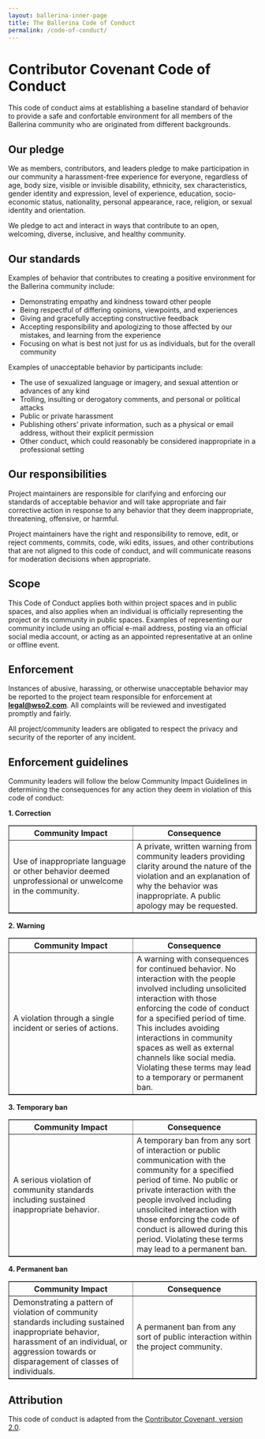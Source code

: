 ```yaml
---
layout: ballerina-inner-page
title: The Ballerina Code of Conduct
permalink: /code-of-conduct/
---
```


# Contributor Covenant Code of Conduct

This code of conduct aims at establishing a baseline standard of behavior to provide a safe and confortable environment for all members of the Ballerina community who are originated from different backgrounds.

## Our pledge

We as members, contributors, and leaders pledge to make participation in our community a harassment-free experience for everyone, regardless of age, body size, visible or invisible disability, ethnicity, sex characteristics, gender identity and expression, level of experience, education, socio-economic status, nationality, personal appearance, race, religion, or sexual identity and orientation.

We pledge to act and interact in ways that contribute to an open, welcoming, diverse, inclusive, and healthy community.

## Our standards

Examples of behavior that contributes to creating a positive environment for the Ballerina community include:

- Demonstrating empathy and kindness toward other people
- Being respectful of differing opinions, viewpoints, and experiences
- Giving and gracefully accepting constructive feedback
- Accepting responsibility and apologizing to those affected by our mistakes, and learning from the experience
- Focusing on what is best not just for us as individuals, but for the overall community

Examples of unacceptable behavior by participants include:

- The use of sexualized language or imagery, and sexual attention or advances of any kind
- Trolling, insulting or derogatory comments, and personal or political attacks
- Public or private harassment
- Publishing others’ private information, such as a physical or email address, without their explicit permission
- Other conduct, which could reasonably be considered inappropriate in a professional setting

## Our responsibilities

Project maintainers are responsible for clarifying and enforcing our standards of acceptable behavior and will take appropriate and fair corrective action in response to any behavior that they deem inappropriate, threatening, offensive, or harmful.

Project maintainers have the right and responsibility to remove, edit, or reject comments, commits, code, wiki edits, issues, and other contributions that are not aligned to this code of conduct, and will communicate reasons for moderation decisions when appropriate.

## Scope

This Code of Conduct applies both within project spaces and in public spaces, and also applies when an individual is officially representing the project or its community in public spaces. Examples of representing our community include using an official e-mail address, posting via an official social media account, or acting as an appointed representative at an online or offline event.

## Enforcement

Instances of abusive, harassing, or otherwise unacceptable behavior may be reported to the project team responsible for enforcement at **legal@wso2.com**. All complaints will be reviewed and investigated promptly and fairly.

All project/community leaders are obligated to respect the privacy and security of the reporter of any incident.

## Enforcement guidelines

Community leaders will follow the below Community Impact Guidelines in determining the consequences for any action they deem in violation of this code of conduct:

**1. Correction**

<table border=1>
<th> Community Impact </th>
<th> Consequence </th>
<tr>
<td width=50%> Use of inappropriate language or other behavior deemed unprofessional or unwelcome in the community. </td>
<td width=50%> A private, written warning from community leaders providing clarity around the nature of the violation and an explanation of why the behavior was inappropriate. A public apology may be requested.
</td>
</tr>
</table>

**2. Warning**

<table border=1>
<th> Community Impact </th>
<th> Consequence </th>
<tr>
<td width=50%> A violation through a single incident or series of actions. </td>
<td width=50%> A warning with consequences for continued behavior. No interaction with the people involved including unsolicited interaction with those enforcing the code of conduct for a specified period of time. This includes avoiding interactions in community spaces as well as external channels like social media. Violating these terms may lead to a temporary or permanent ban.
</td>
</tr>
</table>

**3. Temporary ban**

<table border=1>
<th> Community Impact </th>
<th> Consequence </th>
<tr>
<td width=50%> A serious violation of community standards including sustained inappropriate behavior. </td>
<td width=50%> A temporary ban from any sort of interaction or public communication with the community for a specified period of time. No public or private interaction with the people involved including unsolicited interaction with those enforcing the code of conduct is allowed during this period. Violating these terms may lead to a permanent ban.
</td>
</tr>
</table>

**4. Permanent ban**

<table border=1>
<th> Community Impact </th>
<th> Consequence </th>
<tr>
<td width=50%> Demonstrating a pattern of violation of community standards including sustained inappropriate behavior, harassment of an individual, or aggression towards or disparagement of classes of individuals. </td>
<td width=50%> A permanent ban from any sort of public interaction within the project community.
</td>
</tr>
</table>

## Attribution

This code of conduct is adapted from the [Contributor Covenant, version 2.0](#https://www.contributor-covenant.org/version/2/0/code_of_conduct).